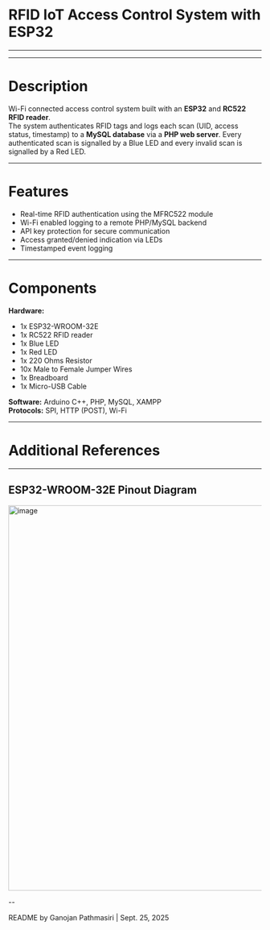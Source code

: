 # RFID IoT Access Control System with ESP32

---
---

# Description

Wi-Fi connected access control system built with an **ESP32** and **RC522 RFID reader**.  
The system authenticates RFID tags and logs each scan (UID, access status, timestamp) to a **MySQL database** via a **PHP web server**. Every authenticated scan is signalled by a Blue LED and every invalid scan is signalled by a Red LED.

---

# Features
- Real-time RFID authentication using the MFRC522 module
- Wi-Fi enabled logging to a remote PHP/MySQL backend
- API key protection for secure communication
- Access granted/denied indication via LEDs
- Timestamped event logging

---

# Components

**Hardware:**
- 1x ESP32-WROOM-32E
- 1x RC522 RFID reader
- 1x Blue LED
- 1x Red LED
- 1x 220 Ohms Resistor
- 10x Male to Female Jumper Wires
- 1x Breadboard
- 1x Micro-USB Cable

**Software:** Arduino C++, PHP, MySQL, XAMPP  
**Protocols:** SPI, HTTP (POST), Wi-Fi

---

# Additional References

---

## ESP32-WROOM-32E Pinout Diagram

<img width="1475" height="765" alt="image" src="https://github.com/user-attachments/assets/5fa74c3d-8d44-43b3-a5d6-380efd603935" />

--

README by Ganojan Pathmasiri | Sept. 25, 2025

